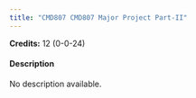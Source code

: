 ```yaml
---
title: "CMD807 CMD807 Major Project Part-II"
---
```

**Credits:** 12 (0-0-24)

#### Description
No description available.